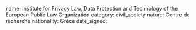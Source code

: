name: Institute for Privacy Law, Data Protection and Technology of the European Public Law Organization
category: civil_society
nature:  Centre de recherche
nationality: Grèce
date_signed:
    
